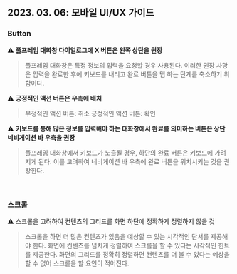 ﻿## 2023. 03. 06: 모바일 UI/UX 가이드 

### Button
 ⚠️ **풀프레임 대화창 다이얼로그에 X 버튼은 왼쪽 상단을 권장**  
>  풀프레임 대화창은 특정 정보의 입력을 요청할 경우 사용된다. 
>  이러한 권장 사항은 입력을 완료한 후에 키보드를 내리고 완료 버튼을 탭 하는 단계를 축소하기 위함이다. 

⚠️ **긍정적인 액션 버튼은 우측에 배치**
> 부정적인 액션 버튼: 취소
> 긍정적인 액션 버튼: 확인

⚠️ **키보드를 통해 많은 정보를 입력해야 하는 대화창에서 완료를 의미하는 버튼은 상단 네비게이션 바 우측을 권장**
> 풀프레임 대화창에서 키보드가 노출될 경우, 하단의 완료 버튼은 키보드에 가려지게 된다. 이를 고려하여 네비게이션 바 우측에 완료 버튼을 위치시키는 것을 권장한다. 

&nbsp;
### 스크롤 
⚠️ 스크롤을 고려하여 컨텐츠의 그리드를 화면 하단에 정확하게 정렬하지 않을 것
> 스크롤을 하면 더 많은 컨텐츠가 있음을 예상할 수 있는 시각적인 단서를 제공해야 한다. 화면에 컨텐츠를 넘치게 정렬하여 스크롤을 할 수 있다는 시각적인 힌트를 제공한다. 
> 화면의 그리드를 정확히 정렬하면 컨텐츠를 더 볼 수 있다는 예상을 할 수 없어 스크롤을 할 요인이 적어진다. 
